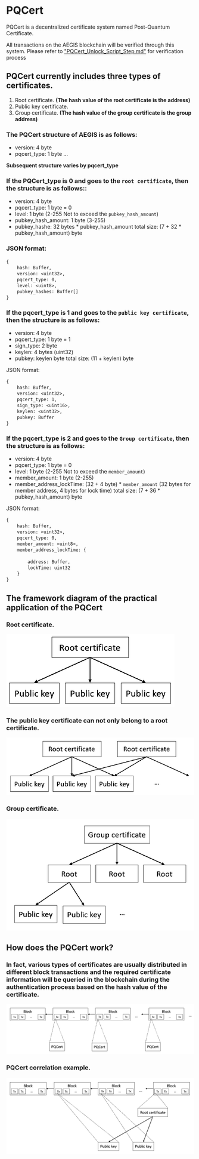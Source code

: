 # PQCert
PQCert is a decentralized certificate system named Post-Quantum Certificate.

All transactions on the AEGIS blockchain will be verified through this system. Please refer to ["PQCert_Unlock_Script_Step.md"](PQCert_Unlock_Script_Step.md) for verification process

## PQCert currently includes three types of certificates.
1. Root certificate. **(The hash value of the root certificate is the address)**
2. Public key certificate.
3. Group certificate. **(The hash value of the group certificate is the group address)**

### The PQCert structure of AEGIS is as follows:
- version: 4 byte
- pqcert_type: 1 byte
    ...

**Subsequent structure varies by pqcert_type**

### If the PQCert_type is 0 and goes to the `root certificate`, then the structure is as follows::
- version: 4 byte
- pqcert_type: 1 byte = 0
- level: 1 byte (2-255 Not to exceed the `pubkey_hash_amount`) 
- pubkey_hash_amount: 1 byte (3-255)
- pubkey_hashe: 32 bytes * pubkey_hash_amount
total size: (7 + 32 * pubkey_hash_amount) byte

### JSON format:
```
{
    hash: Buffer,
    version: <uint32>,
    pqcert_type: 0,
    level: <uint8>,
    pubkey_hashes: Buffer[]
}
```

### If the pqcert_type is 1 and goes to the `public key certificate`, then the structure is as follows:
- version: 4 byte
- pqcert_type: 1 byte = 1
- sign_type: 2 byte
- keylen: 4 bytes (uint32)
- pubkey: keylen byte
total size: (11 + keylen) byte

JSON format:
```
{
    hash: Buffer,
    version: <uint32>,
    pqcert_type: 1,
    sign_type: <uint16>,
    keylen: <uint32>,
    pubkey: Buffer
}
```

### If the pqcert_type is 2 and goes to the `Group certificate`, then the structure is as follows:
- version: 4 byte
- pqcert_type: 1 byte = 0
- level: 1 byte (2-255 Not to exceed the `member_amount`) 
- member_amount: 1 byte (2-255)
- member_address_lockTime: (32 + 4 byte) * `member_amount` (32 bytes for member address, 4 bytes for lock time)
total size: (7 + 36 * pubkey_hash_amount) byte

JSON format:
```
{
    hash: Buffer,
    version: <uint32>,
    pqcert_type: 0,
    member_amount: <uint8>,
    member_address_lockTime: { 

        address: Buffer,
        lockTime: uint32
    }
}
```

## The framework diagram of the practical application of the PQCert

### Root certificate.
![image](../img/root_certificate.jpg)

### The public key certificate can not only belong to a root certificate.
![image](../img/public_key_certificate_not_only.jpg)

### Group certificate.
![image](../img/group_certificate.jpg)


## How does the PQCert work?
### In fact, various types of certificates are usually distributed in different block transactions and the required certificate information will be queried in the blockchain during the authentication process based on the hash value of the certificate.
![image](../img/PQCert_in_blockchain.jpg)

### PQCert correlation example.
![image](../img/PQCert_in_blockchain2.jpg)




















